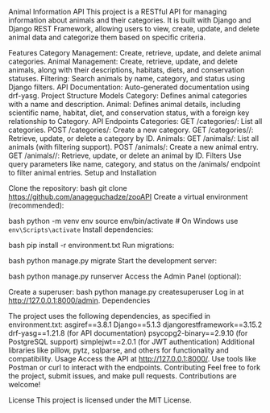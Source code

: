 Animal Information API
This project is a RESTful API for managing information about animals and their categories. It is built with Django and Django REST Framework, allowing users to view, create, update, and delete animal data and categorize them based on specific criteria.

Features
Category Management: Create, retrieve, update, and delete animal categories.
Animal Management: Create, retrieve, update, and delete animals, along with their descriptions, habitats, diets, and conservation statuses.
Filtering: Search animals by name, category, and status using Django filters.
API Documentation: Auto-generated documentation using drf-yasg.
Project Structure
Models
Category: Defines animal categories with a name and description.
Animal: Defines animal details, including scientific name, habitat, diet, and conservation status, with a foreign key relationship to Category.
API Endpoints
Categories:
GET /categories/: List all categories.
POST /categories/: Create a new category.
GET /categories/<id>/: Retrieve, update, or delete a category by ID.
Animals:
GET /animals/: List all animals (with filtering support).
POST /animals/: Create a new animal entry.
GET /animals/<id>/: Retrieve, update, or delete an animal by ID.
Filters
Use query parameters like name, category, and status on the /animals/ endpoint to filter animal entries.
Setup and Installation

Clone the repository:
bash
git clone https://github.com/anageguchadze/zooAPI
Create a virtual environment (recommended):

bash
python -m venv env
source env/bin/activate   # On Windows use `env\Scripts\activate`
Install dependencies:

bash
pip install -r environment.txt
Run migrations:

bash
python manage.py migrate
Start the development server:

bash
python manage.py runserver
Access the Admin Panel (optional):

Create a superuser:
bash
python manage.py createsuperuser
Log in at http://127.0.0.1:8000/admin.
Dependencies

The project uses the following dependencies, as specified in environment.txt:
asgiref==3.8.1
Django==5.1.3
djangorestframework==3.15.2
drf-yasg==1.21.8 (for API documentation)
psycopg2-binary==2.9.10 (for PostgreSQL support)
simplejwt==2.0.1 (for JWT authentication)
Additional libraries like pillow, pytz, sqlparse, and others for functionality and compatibility.
Usage
Access the API at http://127.0.0.1:8000/.
Use tools like Postman or curl to interact with the endpoints.
Contributing
Feel free to fork the project, submit issues, and make pull requests. Contributions are welcome!

License
This project is licensed under the MIT License.
